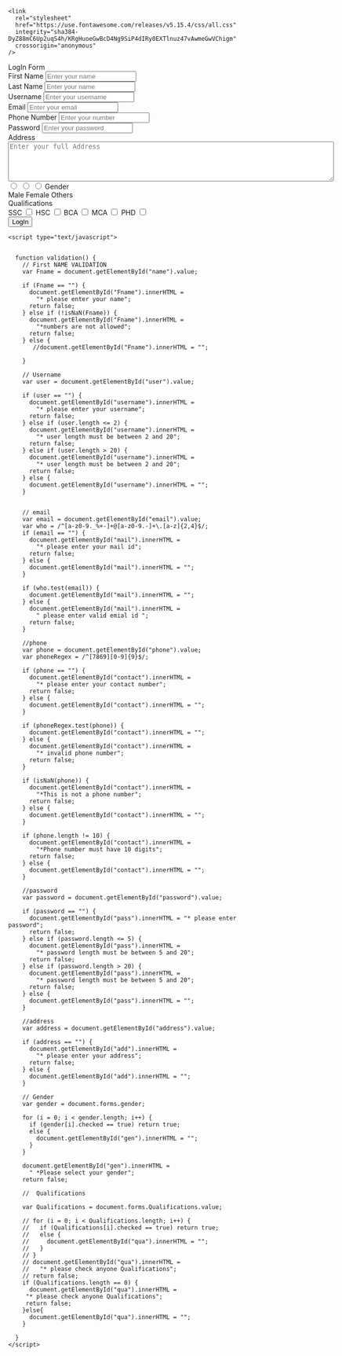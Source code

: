 <!DOCTYPE html>
<html lang="en">
  <head>
    <meta charset="UTF-8" />
    <meta http-equiv="X-UA-Compatible" content="IE=edge" />
    <meta name="viewport" content="width=device-width, initial-scale=1.0" />
    <title>login form</title>
    <link rel="stylesheet" href="style.css" />
    <link rel="preconnect" href="https://fonts.googleapis.com" />
    <link rel="preconnect" href="https://fonts.gstatic.com" crossorigin />
    <link
      href="https://fonts.googleapis.com/css2?family=Roboto:ital,wght@0,500;0,900;1,100&display=swap"
      rel="stylesheet"
    />

    <link
      rel="stylesheet"
      href="https://use.fontawesome.com/releases/v5.15.4/css/all.css"
      integrity="sha384-DyZ88mC6Up2uqS4h/KRgHuoeGwBcD4Ng9SiP4dIRy0EXTlnuz47vAwmeGwVChigm"
      crossorigin="anonymous"
    />
  </head>
  <body>
    <div class="container">
      <div class="title">LogIn Form</div>
      <div class="content">
        <form action="#" name="forms" id="forms" onsubmit="return validation()">
          <div class="user-details">
            <div class="input-box">
              <span class="details">First Name</span>
              <input type="text" id="name" placeholder="Enter your name" />
              <span class="error" id="Fname" style="color: red"></span>
            </div>
            <div class="input-box">
              <span class="details">Last Name</span>
              <input
                type="text"
                id="lname"
                placeholder="Enter your name"
              /><span class="error" id="Lname" style="color: red"></span>
            </div>
            <div class="input-box">
              <span class="details">Username</span>
              <input
                type="text"
                id="user"
                placeholder="Enter your username"
              /><span class="error" id="username" style="color: red"></span>
            </div>
            <div class="input-box">
              <span class="details">Email</span>
              <input
                type="text"
                id="email"
                placeholder="Enter your email"
              /><span class="error" id="mail" style="color: red"></span>
            </div>
            <div class="input-box">
              <span class="details">Phone Number</span>
              <input
                type="tel"
                id="phone"
                placeholder="Enter your number"
                maxlength="10"
              /><span class="error" id="contact" style="color: red"></span>
            </div>
            <div class="input-box">
              <span class="details">Password</span>
              <input
                type="password"
                id="password"
                placeholder="Enter your password"
              /><span class="error" id="pass" style="color: red"></span>
            </div>
            <div class="input-box">
              <span class="details">Address</span>
              <textarea
                name="address"
                id="address"
                cols="80"
                rows="5"
                placeholder="Enter your full Address"
              ></textarea
              ><span class="error" id="add" style="color: red"></span>
            </div>
          </div>
          <!-- Gender -->
          <div class="gender-details">
            <input type="radio" name="gender" id="dot-1" />
            <input type="radio" name="gender" id="dot-2" />
            <input type="radio" name="gender" id="dot-3" />
            <span class="gender-title" id="gender">Gender</span><br />
            <span class="error" id="gen" style="color: red"></span>
            <div class="category">
              <label for="dot-1">
                <span class="dot one"></span>
                <span class="gender">Male</span>
              </label>
              <label for="dot-2">
                <span class="dot two"></span>
                <span class="gender">Female</span>
              </label>
              <label for="dot-3">
                <span class="dot three"></span>
                <span class="gender">Others</span>
              </label>
            </div>
          </div>
          <!-- Qualifications -->
          <span class="stitle" id="Qualifications">Qualifications </span
          ><span class="error" id="qua" style="color: red"></span>
          <div class="qualifications">
            <label for="SSC">
              <span class="SSC">SSC</span>
              <input type="checkbox" name="Qualifications" id="SSC" /></label
            >
            <label for="HSC">
              <span class="HSC">HSC</span>
              <input type="checkbox" name="Qualifications" id="HSC"
            /></label>
            <label for="BCA">
              <span class="BCA">BCA</span>
              <input type="checkbox" name="Qualifications" id="BCA"
            /></label>
            <label for="MCA">
              <span class="MCA">MCA</span>
              <input type="checkbox" name="Qualifications" id="MCA"
            /></label>
            <label for="PHD">
              <span class="PHD">PHD</span>
              <input type="checkbox" name="Qualifications" id="PHD"
            /></label>
          </div>
          <div class="button">
            <input type="submit" value="LogIn" name="submit" />
          </div>
        </form>
      </div>
    </div>
    <!--  type="text/javascript" -->

    <script type="text/javascript">

      
      function validation() {
        // First NAME VALIDATION
        var Fname = document.getElementById("name").value;

        if (Fname == "") {
          document.getElementById("Fname").innerHTML =
            "* please enter your name";
          return false;
        } else if (!isNaN(Fname)) {
          document.getElementById("Fname").innerHTML =
            "*numbers are not allowed";
          return false;
        } else {
           //document.getElementById("Fname").innerHTML = "";
           
        }

        // Username
        var user = document.getElementById("user").value;

        if (user == "") {
          document.getElementById("username").innerHTML =
            "* please enter your username";
          return false;
        } else if (user.length <= 2) {
          document.getElementById("username").innerHTML =
            "* user length must be between 2 and 20";
          return false;
        } else if (user.length > 20) {
          document.getElementById("username").innerHTML =
            "* user length must be between 2 and 20";
          return false;
        } else {
          document.getElementById("username").innerHTML = "";
        }


        // email
        var email = document.getElementById("email").value;
        var who = /^[a-z0-9._%+-]+@[a-z0-9.-]+\.[a-z]{2,4}$/;
        if (email == "") {
          document.getElementById("mail").innerHTML =
            "* please enter your mail id";
          return false;
        } else {
          document.getElementById("mail").innerHTML = "";
        }

        if (who.test(email)) {
          document.getElementById("mail").innerHTML = "";
        } else {
          document.getElementById("mail").innerHTML =
            " please enter valid emial id ";
          return false;
        }

        //phone
        var phone = document.getElementById("phone").value;
        var phoneRegex = /^[7869][0-9]{9}$/;

        if (phone == "") {
          document.getElementById("contact").innerHTML =
            "* please enter your contact number";
          return false;
        } else {
          document.getElementById("contact").innerHTML = "";
        }

        if (phoneRegex.test(phone)) {
          document.getElementById("contact").innerHTML = "";
        } else {
          document.getElementById("contact").innerHTML =
            "* invalid phone number";
          return false;
        }

        if (isNaN(phone)) {
          document.getElementById("contact").innerHTML =
            "*This is not a phone number";
          return false;
        } else {
          document.getElementById("contact").innerHTML = "";
        }

        if (phone.length != 10) {
          document.getElementById("contact").innerHTML =
            "*Phone number must have 10 digits";
          return false;
        } else {
          document.getElementById("contact").innerHTML = "";
        }

        //password
        var password = document.getElementById("password").value;

        if (password == "") {
          document.getElementById("pass").innerHTML = "* please enter password";
          return false;
        } else if (password.length <= 5) {
          document.getElementById("pass").innerHTML =
            "* password length must be between 5 and 20";
          return false;
        } else if (password.length > 20) {
          document.getElementById("pass").innerHTML =
            "* password length must be between 5 and 20";
          return false;
        } else {
          document.getElementById("pass").innerHTML = "";
        }

        //address
        var address = document.getElementById("address").value;

        if (address == "") {
          document.getElementById("add").innerHTML =
            "* please enter your address";
          return false;
        } else {
          document.getElementById("add").innerHTML = "";
        }

        // Gender
        var gender = document.forms.gender;

        for (i = 0; i < gender.length; i++) {
          if (gender[i].checked == true) return true;
          else {
            document.getElementById("gen").innerHTML = "";
          }
        }

        document.getElementById("gen").innerHTML =
          " *Please select your gender";
        return false;

        //  Qualifications

        var Qualifications = document.forms.Qualifications.value;

        // for (i = 0; i < Qualifications.length; i++) {
        //   if (Qualifications[i].checked == true) return true;
        //   else {
        //     document.getElementById("qua").innerHTML = "";
        //   }
        // }
        // document.getElementById("qua").innerHTML =
        //   "* please check anyone Qualifications";
        // return false;
        if (Qualifications.length == 0) {
          document.getElementById("qua").innerHTML =
         "* please check anyone Qualifications";
         return false;
        }else{
          document.getElementById("qua").innerHTML = "";
        }
        
      }
    </script>
  </body>
</html>
